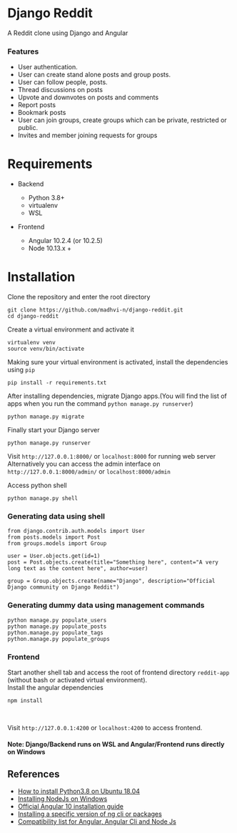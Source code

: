 # Django Reddit
A Reddit clone using Django and Angular

### Features

- User authentication.
- User can create stand alone posts and group posts.
- User can follow people, posts.
- Thread discussions on posts
- Upvote and downvotes on posts and comments
- Report posts
- Bookmark posts
- User can join groups, create groups which can be private, restricted or public.
- Invites and member joining requests for groups



# Requirements
- Backend
    - Python 3.8+
    - virtualenv
    - WSL


- Frontend
    - Angular 10.2.4 (or 10.2.5)
    - Node 10.13.x +



# Installation

Clone the repository and enter the root directory
```
git clone https://github.com/madhvi-n/django-reddit.git
cd django-reddit
```


Create a virtual environment and activate it
```
virtualenv venv
source venv/bin/activate
```

Making sure your virtual environment is activated, install the dependencies using `pip`
```
pip install -r requirements.txt
```

After installing dependencies, migrate Django apps.(You will find the list of apps when you run the command `python manage.py runserver`)
```
python manage.py migrate
```

Finally start your Django server
```
python manage.py runserver
```

Visit `http://127.0.0.1:8000/` or `localhost:8000` for running web server
Alternatively you can access the admin interface on `http://127.0.0.1:8000/admin/` or `localhost:8000/admin`

Access python shell
```
python manage.py shell
```


### Generating data using shell
```
from django.contrib.auth.models import User
from posts.models import Post
from groups.models import Group

user = User.objects.get(id=1)
post = Post.objects.create(title="Something here", content="A very long text as the content here", author=user)

group = Group.objects.create(name="Django", description="Official Django community on Django Reddit")

```

### Generating dummy data using management commands

```
python manage.py populate_users
python manage.py populate_posts
python.manage.py populate_tags
python.manage.py populate_groups
```


### Frontend

Start another shell tab and access the root of frontend directory `reddit-app` (without bash or activated virtual environment). <br>
Install the angular dependencies
```
npm install
```

<br>

Visit `http://127.0.0.1:4200` or `localhost:4200` to access frontend.


#### Note: Django/Backend runs on WSL and Angular/Frontend runs directly on Windows


## References

- [How to install Python3.8 on Ubuntu 18.04](https://linuxize.com/post/how-to-install-python-3-8-on-ubuntu-18-04/)
- [Installing NodeJs on Windows](https://www.guru99.com/download-install-node-js.html)
- [Official Angular 10 installation guide](https://v10.angular.io/guide/setup-local)
- [Installing a specific version of ng cli or packages](https://stackoverflow.com/questions/44759621/install-specific-version-of-ng-cli)
- [Compatibility list for Angular, Angular Cli and Node Js](https://stackoverflow.com/questions/60248452/is-there-a-compatibility-list-for-angular-angular-cli-and-node-js)
